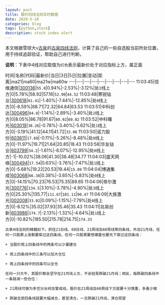 ```yaml
---
layout: post
title: 股价四线法则实时数据
date: 2020-5-10
categories: blog
tags: [python,stock]
description: stock index alert
---
```



本文根据雪球大v[古泉](https://xueqiu.com/u/7148646888)的[古泉四线法则](https://xueqiu.com/7148646888/130498192)，计算了自己的一些自选股当前所处位置，用于持续追踪验证，帮助自己进行判断。

**说明**：下表中4线对应取值为`红色`表示最新价处于对应指标上方，属正面

时间|名称|代码|最新价|当日|3日|5日|位置|变动|距离|ma21|ma60|ma21w|ma60w
---|---|---|---|---|---|---|---|---
11:03:45|信维通信|[300136](https://xueqiu.com/S/SZ300136)|`55.8`|0.94%|-2.53%|-3.12%|处`2`线上方|0|5.78%|58.92|57.16|`52.90`|`44.52`
11:03:48|寒锐钴业|[300618](https://xueqiu.com/S/SZ300618)|`61.41`|-1.40%|-7.44%|-12.85%|处`0`线上方|0|-8.59%|68.71|72.32|64.84|63.53
11:03:51|中科创达|[300496](https://xueqiu.com/S/SZ300496)|`84.0`|-1.14%|-2.89%|-3.40%|处`2`线上方|0|8.05%|86.78|91.67|`80.92`|`60.02`
11:03:52|中科曙光|[603019](https://xueqiu.com/S/SH603019)|`38.26`|-0.78%|-3.40%|-5.62%|处`1`线上方|0|-3.19%|41.12|44.11|41.72|`33.06`
11:03:50|诺力股份|[603611](https://xueqiu.com/S/SH603611)|`17.68`|-0.11%|-5.26%|-8.48%|处`0`线上方|0|-11.97%|19.71|21.64|20.85|18.43
11:03:58|华友钴业|[603799](https://xueqiu.com/S/SH603799)|`34.2`|-1.61%|-8.07%|-12.95%|处`0`线上方|-1|-10.02%|38.06|41.30|38.48|34.77
11:04:03|盛天网络|[300494](https://xueqiu.com/S/SZ300494)|`17.54`|0.63%|-3.76%|-7.47%|处`1`线上方|0|-5.68%|19.22|20.53|19.44|`15.89`
11:04:04|博通集成|[603068](https://xueqiu.com/S/SH603068)|`66.38`|0.38%|-3.65%|-5.83%|处`0`线上方|0|-14.15%|70.23|76.53|75.35|89.65
11:04:06|帝尔激光|[300776](https://xueqiu.com/S/SZ300776)|`134.5`|3.10%|-3.78%|-4.90%|处`3`线上方|0|25.30%|135.77|`111.67`|`101.11`|`90.47`
11:04:09|大族激光|[002008](https://xueqiu.com/S/SZ002008)|`33.02`|0.09%|-1.15%|-7.79%|处`0`线上方|0|-8.12%|35.02|37.93|35.46|35.43
11:04:11|兆易创新|[603986](https://xueqiu.com/S/SH603986)|`174.7`|-2.13%|-1.32%|-4.64%|处`1`线上方|0|-10.82%|185.50|215.78|214.75|`174.33`

```
古泉4线法则的精髓如下。抓住21日线、60日线、21周线及60周线等四条线，外加21月线，任何一只股票上涨都要穿过这四条线，任何一只股票要想爆雷也要先下穿过这四条线：

+ 当股价爬上四条线中的两条可以少量建仓

+ 爬上四条线中的三条可以加大仓位

+ 爬上四条线中的四条可以全仓

任何一只大牛，其股价都会坚守在21月线上方，不会轻易跌破21月线；相反，每跌破四条线中一条就减一些仓位：

+ 21周线可做为多空分水岭及警戒线，股价在21周线及60周线下方就要十分慎重，多看少做

+ 跌破全部四条线就要大幅减仓，甚至清仓，一旦跌破21月线，清仓观望
```